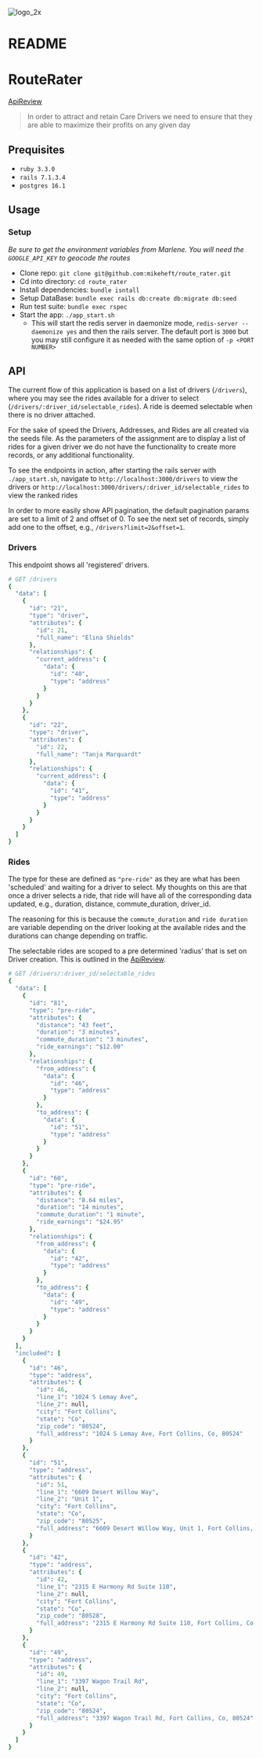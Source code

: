 ![logo_2x](https://github.com/mikeheft/route_rater/assets/25080717/533c3d8e-79dc-40cb-af6a-56d3489f2b03)

# README

# RouteRater

[ApiReview](https://docs.google.com/document/d/1EIruijeCCnIcu7I0AWO1ic397ll4yv2Fh5NWU4cgFlY/edit#heading=h.mqfjv3fbg3fa)

> In order to attract and retain Care Drivers we need to ensure that they are able to maximize their profits on any given day

## Prequisites
- `ruby 3.3.0`
- `rails 7.1.3.4`
- `postgres 16.1`

## Usage
### Setup
_Be sure to get the environment variables from Marlene. You will need the `GOOGLE_API_KEY` to geocode the routes_

- Clone repo: `git clone git@github.com:mikeheft/route_rater.git`
- Cd into directory: `cd route_rater`
- Install dependencies: `bundle isntall`
- Setup DataBase: `bundle exec rails db:create db:migrate db:seed`
- Run test suite: `bundle exec rspec`
- Start the app: `./app_start.sh`
    - This will start the redis server in daemonize mode, `redis-server --daemonize yes` and then the rails server. The default port is `3000` but you may still configure it as needed with the same option of `-p <PORT NUMBER>`

## API

The current flow of this application is based on a list of drivers (`/drivers`), where you may see the rides available for a driver to select (`/drivers/:driver_id/selectable_rides`). A ride is deemed selectable when there is no driver attached.

For the sake of speed the Drivers, Addresses, and Rides are all created via the seeds file. As the parameters of the assignment are to display a list of rides for a given driver we do not have the functionality to create more records, or any additional functionality.

To see the endpoints in action, after starting the rails server with `./app_start.sh`, navigate to `http://localhost:3000/drivers` to view the drivers or `http://localhost:3000/drivers/:driver_id/selectable_rides` to view the ranked rides

In order to more easily show API pagination, the default pagination params are set to a limit of 2 and offset of 0. To see the next set of records, simply add one to the offset, e.g., `/drivers?limit=2&offset=1`.

### Drivers
This endpoint shows all 'registered' drivers.

```ruby
# GET /drivers
{
  "data": [
    {
      "id": "21",
      "type": "driver",
      "attributes": {
        "id": 21,
        "full_name": "Elina Shields"
      },
      "relationships": {
        "current_address": {
          "data": {
            "id": "40",
            "type": "address"
          }
        }
      }
    },
    {
      "id": "22",
      "type": "driver",
      "attributes": {
        "id": 22,
        "full_name": "Tanja Marquardt"
      },
      "relationships": {
        "current_address": {
          "data": {
            "id": "41",
            "type": "address"
          }
        }
      }
    }
  ]
}
```

### Rides
The type for these are defined as `"pre-ride"` as they are what has been 'scheduled' and waiting for a driver to select. My thoughts on this are that once a driver selects a ride, that ride will have all of the corresponding data updated, e.g., duration, distance, commute_duration, driver_id.

The reasoning for this is because the `commute_duration` and `ride duration` are variable depending on the driver looking at the available rides and the durations can change depending on traffic.

The selectable rides are scoped to a pre determined 'radius' that is set on Driver creation. This is outlined in the [ApiReview](https://docs.google.com/document/d/1EIruijeCCnIcu7I0AWO1ic397ll4yv2Fh5NWU4cgFlY/edit#heading=h.mqfjv3fbg3fa).

```ruby
# GET /drivers/:driver_id/selectable_rides
{
  "data": [
    {
      "id": "81",
      "type": "pre-ride",
      "attributes": {
        "distance": "43 feet",
        "duration": "3 minutes",
        "commute_duration": "3 minutes",
        "ride_earnings": "$12.00"
      },
      "relationships": {
        "from_address": {
          "data": {
            "id": "46",
            "type": "address"
          }
        },
        "to_address": {
          "data": {
            "id": "51",
            "type": "address"
          }
        }
      }
    },
    {
      "id": "60",
      "type": "pre-ride",
      "attributes": {
        "distance": "8.64 miles",
        "duration": "14 minutes",
        "commute_duration": "1 minute",
        "ride_earnings": "$24.95"
      },
      "relationships": {
        "from_address": {
          "data": {
            "id": "42",
            "type": "address"
          }
        },
        "to_address": {
          "data": {
            "id": "49",
            "type": "address"
          }
        }
      }
    }
  ],
  "included": [
    {
      "id": "46",
      "type": "address",
      "attributes": {
        "id": 46,
        "line_1": "1024 S Lemay Ave",
        "line_2": null,
        "city": "Fort Collins",
        "state": "Co",
        "zip_code": "80524",
        "full_address": "1024 S Lemay Ave, Fort Collins, Co, 80524"
      }
    },
    {
      "id": "51",
      "type": "address",
      "attributes": {
        "id": 51,
        "line_1": "6609 Desert Willow Way",
        "line_2": "Unit 1",
        "city": "Fort Collins",
        "state": "Co",
        "zip_code": "80525",
        "full_address": "6609 Desert Willow Way, Unit 1, Fort Collins, Co, 80525"
      }
    },
    {
      "id": "42",
      "type": "address",
      "attributes": {
        "id": 42,
        "line_1": "2315 E Harmony Rd Suite 110",
        "line_2": null,
        "city": "Fort Collins",
        "state": "Co",
        "zip_code": "80528",
        "full_address": "2315 E Harmony Rd Suite 110, Fort Collins, Co, 80528"
      }
    },
    {
      "id": "49",
      "type": "address",
      "attributes": {
        "id": 49,
        "line_1": "3397 Wagon Trail Rd",
        "line_2": null,
        "city": "Fort Collins",
        "state": "Co",
        "zip_code": "80524",
        "full_address": "3397 Wagon Trail Rd, Fort Collins, Co, 80524"
      }
    }
  ]
}
```
